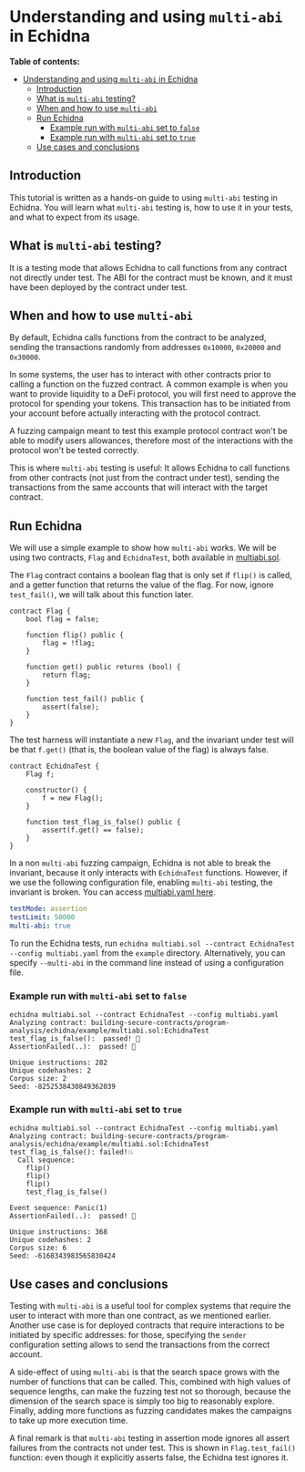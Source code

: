 # Understanding and using `multi-abi` in Echidna

**Table of contents:**

- [Understanding and using `multi-abi` in Echidna](#understanding-and-using-multi-abi-in-echidna)
  - [Introduction](#introduction)
  - [What is `multi-abi` testing?](#what-is-multi-abi-testing)
  - [When and how to use `multi-abi`](#when-and-how-to-use-multi-abi)
  - [Run Echidna](#run-echidna)
    - [Example run with `multi-abi` set to `false`](#example-run-with-multi-abi-set-to-false)
    - [Example run with `multi-abi` set to `true`](#example-run-with-multi-abi-set-to-true)
  - [Use cases and conclusions](#use-cases-and-conclusions)

## Introduction

This tutorial is written as a hands-on guide to using `multi-abi` testing in Echidna. You will learn what `multi-abi` testing is, how to use it in your tests, and what to expect from its usage.

## What is `multi-abi` testing?

It is a testing mode that allows Echidna to call functions from any contract not directly under test. The ABI for the contract must be known, and it must have been deployed by the contract under test.

## When and how to use `multi-abi`

By default, Echidna calls functions from the contract to be analyzed, sending the transactions randomly from addresses `0x10000`, `0x20000` and `0x30000`.

In some systems, the user has to interact with other contracts prior to calling a function on the fuzzed contract. A common example is when you want to provide liquidity to a DeFi protocol, you will first need to approve the protocol for spending your tokens. This transaction has to be initiated from your account before actually interacting with the protocol contract.

A fuzzing campaign meant to test this example protocol contract won't be able to modify users allowances, therefore most of the interactions with the protocol won't be tested correctly.

This is where `multi-abi` testing is useful: It allows Echidna to call functions from other contracts (not just from the contract under test), sending the transactions from the same accounts that will interact with the target contract.

## Run Echidna

We will use a simple example to show how `multi-abi` works. We will be using two contracts, `Flag` and `EchidnaTest`, both available in [multiabi.sol](https://github.com/crytic/building-secure-contracts/blob/master/program-analysis/echidna/example/multiabi.sol).

The `Flag` contract contains a boolean flag that is only set if `flip()` is called, and a getter function that returns the value of the flag. For now, ignore `test_fail()`, we will talk about this function later.

```solidity
contract Flag {
    bool flag = false;

    function flip() public {
        flag = !flag;
    }

    function get() public returns (bool) {
        return flag;
    }

    function test_fail() public {
        assert(false);
    }
}
```

The test harness will instantiate a new `Flag`, and the invariant under test will be that `f.get()` (that is, the boolean value of the flag) is always false.

```solidity
contract EchidnaTest {
    Flag f;

    constructor() {
        f = new Flag();
    }

    function test_flag_is_false() public {
        assert(f.get() == false);
    }
}
```

In a non `multi-abi` fuzzing campaign, Echidna is not able to break the invariant, because it only interacts with `EchidnaTest` functions. However, if we use the following configuration file, enabling `multi-abi` testing, the invariant is broken. You can access [multiabi.yaml here](https://github.com/crytic/building-secure-contracts/blob/master/program-analysis/echidna/example/multiabi.yaml).

```yaml
testMode: assertion
testLimit: 50000
multi-abi: true
```

To run the Echidna tests, run `echidna multiabi.sol --contract EchidnaTest --config multiabi.yaml` from the `example` directory. Alternatively, you can specify `--multi-abi` in the command line instead of using a configuration file.

### Example run with `multi-abi` set to `false`

```
echidna multiabi.sol --contract EchidnaTest --config multiabi.yaml
Analyzing contract: building-secure-contracts/program-analysis/echidna/example/multiabi.sol:EchidnaTest
test_flag_is_false():  passed! 🎉
AssertionFailed(..):  passed! 🎉

Unique instructions: 282
Unique codehashes: 2
Corpus size: 2
Seed: -8252538430849362039
```

### Example run with `multi-abi` set to `true`

```
echidna multiabi.sol --contract EchidnaTest --config multiabi.yaml
Analyzing contract: building-secure-contracts/program-analysis/echidna/example/multiabi.sol:EchidnaTest
test_flag_is_false(): failed!💥
  Call sequence:
    flip()
    flip()
    flip()
    test_flag_is_false()

Event sequence: Panic(1)
AssertionFailed(..):  passed! 🎉

Unique instructions: 368
Unique codehashes: 2
Corpus size: 6
Seed: -6168343983565830424
```

## Use cases and conclusions

Testing with `multi-abi` is a useful tool for complex systems that require the user to interact with more than one contract, as we mentioned earlier. Another use case is for deployed contracts that require interactions to be initiated by specific addresses: for those, specifying the `sender` configuration setting allows to send the transactions from the correct account.

A side-effect of using `multi-abi` is that the search space grows with the number of functions that can be called. This, combined with high values of sequence lengths, can make the fuzzing test not so thorough, because the dimension of the search space is simply too big to reasonably explore. Finally, adding more functions as fuzzing candidates makes the campaigns to take up more execution time.

A final remark is that `multi-abi` testing in assertion mode ignores all assert failures from the contracts not under test. This is shown in `Flag.test_fail()` function: even though it explicitly asserts false, the Echidna test ignores it.
